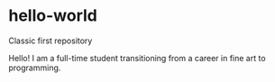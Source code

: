 # hello-world
Classic first repository

Hello!  I am  a full-time student transitioning from a career in fine art to programming.  
